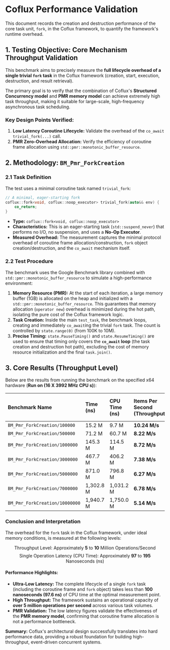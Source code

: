 # Coflux Performance Validation

This document records the creation and destruction performance of the core task unit, `fork`, in the Coflux framework, to quantify the framework's runtime overhead.

## 1\. Testing Objective: Core Mechanism Throughput Validation

This benchmark aims to precisely measure the **full lifecycle overhead of a single trivial `fork` task** in the Coflux framework (creation, start, execution, destruction, and result retrieval).

The primary goal is to verify that the combination of Coflux's **Structured Concurrency model** and **PMR memory model** can achieve extremely high task throughput, making it suitable for large-scale, high-frequency asynchronous task scheduling.

### Key Design Points Verified:

1.  **Low Latency Coroutine Lifecycle:** Validate the overhead of the `co_await trivial_fork(...)` call.
2.  **PMR Zero-Overhead Allocation:** Verify the efficiency of coroutine frame allocation using `std::pmr::monotonic_buffer_resource`.

## 2\. Methodology: `BM_Pmr_ForkCreation`

### 2.1 Task Definition

The test uses a minimal coroutine task named `trivial_fork`:

```cpp
// A minimal, eager-starting fork
coflux::fork<void, coflux::noop_executor> trivial_fork(auto&& env) {
    co_return;
}
```

  - **Type:** `coflux::fork<void, coflux::noop_executor>`
  - **Characteristics:** This is an eager-starting task (`std::suspend_never`) that performs no I/O, no suspension, and uses a **No-Op Executor**.
  - **Measured Overhead:** The measurement captures the minimal protocol overhead of coroutine frame allocation/construction, `fork` object creation/destruction, and the `co_await` mechanism itself.

### 2.2 Test Procedure

The benchmark uses the Google Benchmark library combined with `std::pmr::monotonic_buffer_resource` to simulate a high-performance environment:

1.  **Memory Resource (PMR):** At the start of each iteration, a large memory buffer (1GB) is allocated on the heap and initialized with a `std::pmr::monotonic_buffer_resource`. This guarantees that memory allocation (`operator new`) overhead is minimized during the hot path, isolating the pure cost of the Coflux framework logic.
2.  **Task Creation:** Inside the main `test_task`, the benchmark loops, creating and immediately `co_await`ing the trivial `fork` task. The count is controlled by `state.range(0)` (from 100K to 10M).
3.  **Precise Timing:** `state.PauseTiming()` and `state.ResumeTiming()` are used to ensure that timing only covers the **`co_await` loop** (the task creation and destruction hot path), excluding the cost of memory resource initialization and the final `task.join()`.

## 3\. Core Results (Throughput Level)

Below are the results from running the benchmark on the specified x64 hardware (**Run on (16 X 3992 MHz CPU s)**):

| Benchmark Name | Time (ns) | CPU Time (ns) | **Items Per Second (Throughput)** | Single Operation Latency (ns/item) |
| :--- | :--- | :--- | :--- | :--- |
| `BM_Pmr_ForkCreation/100000` | 15.2 M | 9.7 M | **10.24 M/s** | 97.6 ns |
| `BM_Pmr_ForkCreation/500000` | 71.2 M | 60.7 M | **8.22 M/s** | 121.6 ns |
| `BM_Pmr_ForkCreation/1000000` | 145.3 M | 114.5 M | **8.72 M/s** | 114.6 ns |
| `BM_Pmr_ForkCreation/3000000` | 467.7 M | 406.2 M | **7.38 M/s** | 135.5 ns |
| `BM_Pmr_ForkCreation/5000000` | 871.0 M | 796.8 M | **6.27 M/s** | 159.4 ns |
| `BM_Pmr_ForkCreation/7000000` | 1,302.8 M | 1,031.2 M | **6.78 M/s** | 147.5 ns |
| `BM_Pmr_ForkCreation/10000000`| 1,940.7 M | 1,750.0 M | **5.14 M/s** | 194.5 ns |

### Conclusion and Interpretation

The overhead for the `fork` task in the Coflux framework, under ideal memory conditions, is measured at the following levels:

$$\text{Throughput Level: Approximately } \mathbf{5 \text{ to } 10 \text{ Million Operations/Second}}$$
$$\text{Single Operation Latency (CPU Time): Approximately } \mathbf{97 \text{ to } 195 \text{ Nanoseconds (ns)}}$$

#### Performance Highlights:

  - **Ultra-Low Latency:** The complete lifecycle of a single `fork` task (including the coroutine frame and `fork` object) takes less than **100 nanoseconds (97.6 ns)** of CPU time at the optimal measurement point.
  - **High Throughput:** The framework sustains an operational capacity of **over 5 million operations per second** across various task volumes.
  - **PMR Validation:** The low latency figures validate the effectiveness of the **PMR memory model**, confirming that coroutine frame allocation is not a performance bottleneck.

**Summary:** Coflux's architectural design successfully translates into hard performance data, providing a robust foundation for building high-throughput, event-driven concurrent systems.